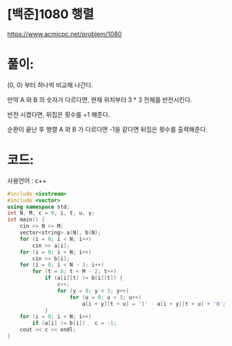 # [백준]1080 행렬

https://www.acmicpc.net/problem/1080

# 풀이:

(0, 0) 부터 하나씩 비교해 나간다.

만약 A 와 B 의 숫자가 다르다면, 현재 위치부터 3 * 3 전체를 반전시킨다.

반전 시켰다면, 뒤집은 횟수를 +1 해준다.



순환이 끝난 후 행렬 A 와 B 가 다르다면 -1을 같다면 뒤집은 횟수를 출력해준다.   



# **코드:** 

사용언어 : c++
```c++
#include <iostream>
#include <vector>
using namespace std;
int N, M, c = 0, i, t, u, y;
int main() {
	cin >> N >> M;
	vector<string> a(N), b(N);
	for (i = 0; i < N; i++)
		cin >> a[i];
	for (i = 0; i < N; i++)
		cin >> b[i];
	for (i = 0; i < N - 2; i++)
		for (t = 0; t < M - 2; t++)
			if (a[i][t] != b[i][t]) {
				c++;
				for (y = 0; y < 3; y++)
					for (u = 0; u < 3; u++)
						a[i + y][t + u] = '1' - a[i + y][t + u] + '0';
			}
	for (i = 0; i < N; i++)
		if (a[i] != b[i])	c = -1;
	cout << c << endl;
}
```

